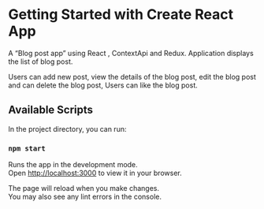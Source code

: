 # Getting Started with Create React App

A “Blog post app” using React , ContextApi and Redux. Application displays the list of blog post.

Users can add new post, view the details of the blog post, edit the blog post and can delete the blog post, Users can like the blog post.

## Available Scripts

In the project directory, you can run:

### `npm start`

Runs the app in the development mode.\
Open [http://localhost:3000](http://localhost:3000) to view it in your browser.

The page will reload when you make changes.\
You may also see any lint errors in the console.

